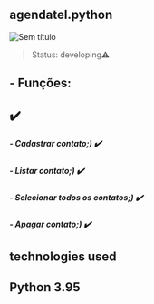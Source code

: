 ## agendatel.python
![Sem título](https://user-images.githubusercontent.com/74879641/119185364-13a8a680-ba4d-11eb-956c-42e93284279c.png)

> Status: developing⚠️

<h2> - Funções:<h2>✔️
<h5> - Cadastrar contato;)  ✔️<h5>
<h5> - Listar contato;)     ✔️<h5>
<h5> - Selecionar todos os contatos;) ✔️<h5>
<h5> - Apagar contato;)   ✔️<h5>

 
 <h2> technologies used<h2>
Python 3.95   
  
